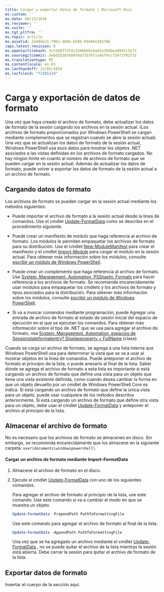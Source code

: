 ```yaml
---
title: Cargar y exportar datos de formato | Microsoft Docs
ms.custom: ''
ms.date: 09/13/2016
ms.reviewer: ''
ms.suite: ''
ms.tgt_pltfrm: ''
ms.topic: article
ms.assetid: 2a48de31-7961-4b0e-b58b-93466e38370b
caps.latest.revision: 6
ms.openlocfilehash: 5c5168ffd74c15066b914ad1b39d9ead947c5e7f
ms.sourcegitcommit: debd2b38fb8070a7357bf1a4bf9cc736f3702f31
ms.translationtype: MT
ms.contentlocale: es-ES
ms.lasthandoff: 12/05/2019
ms.locfileid: "72365124"
---
```

# <a name="loading-and-exporting-formatting-data"></a>Carga y exportación de datos de formato

Una vez que haya creado el archivo de formato, debe actualizar los datos de formato de la sesión cargando los archivos en la sesión actual. (Los archivos de formato proporcionados por Windows PowerShell se cargan mediante complementos que se registran cuando se abre la sesión actual). Una vez que se actualizan los datos de formato de la sesión actual, Windows PowerShell usa esos datos para mostrar los objetos .NET asociados a las vistas definidas en los archivos de formato cargados. No hay ningún límite en cuanto al número de archivos de formato que se pueden cargar en la sesión actual. Además de actualizar los datos de formato, puede volver a exportar los datos de formato de la sesión actual a un archivo de formato.

## <a name="loading-format-data"></a>Cargando datos de formato

Los archivos de formato se pueden cargar en la sesión actual mediante los métodos siguientes:

- Puede importar el archivo de formato a la sesión actual desde la línea de comandos. Use el cmdlet [Update-FormatData](/powershell/module/Microsoft.PowerShell.Utility/Update-FormatData) como se describe en el procedimiento siguiente.

- Puede crear un manifiesto de módulo que haga referencia al archivo de formato. Los módulos le permiten empaquetar los archivos de formato para su distribución. Use el cmdlet [New-ModuleManifest](/powershell/module/Microsoft.PowerShell.Core/New-ModuleManifest) para crear el manifiesto y el cmdlet [Import-Module](/powershell/module/Microsoft.PowerShell.Core/Import-Module) para cargar el módulo en la sesión actual. Para obtener más información sobre los módulos, consulte [escribir un módulo de Windows PowerShell](../module/writing-a-windows-powershell-module.md).

- Puede crear un complemento que haga referencia al archivo de formato. Use [System. Management. Automation. PSSnapIn. Formats](/dotnet/api/System.Management.Automation.PSSnapIn.Formats) para hacer referencia a los archivos de formato. Se recomienda encarecidamente usar módulos para empaquetar los cmdlets y los archivos de formato y tipos asociados para la distribución. Para obtener más información sobre los módulos, consulte [escribir un módulo de Windows PowerShell](../module/writing-a-windows-powershell-module.md).

- Si va a invocar comandos mediante programación, puede Agregar una entrada de archivo de formato al estado de sesión inicial del espacio de ejecución en el que se ejecutan los comandos. Para obtener más información sobre el tipo de .NET que se usa para agregar el archivo de formato, vea [System. Management. Automation. espacios de Sessionstateformatentry? Displayproperty = FullName](/dotnet/api/System.Management.Automation.Runspaces.SessionStateFormatEntry) (clase).

Cuando se carga un archivo de formato, se agrega a una lista interna que Windows PowerShell usa para determinar la vista que se va a usar al mostrar objetos en la línea de comandos. Puede anteponer el archivo de formato al principio de la lista, o puede anexarlo al final de la lista. Saber dónde se agrega el archivo de formato a esta lista es importante si está cargando un archivo de formato que define una vista para un objeto que tiene una vista existente definida, como cuando desea cambiar la forma en que un objeto devuelto por un cmdlet de Windows PowerShell Core es  indica. Si está cargando un archivo de formato que define la única vista para un objeto, puede usar cualquiera de los métodos descritos anteriormente.  Si está cargando un archivo de formato que define otra vista para un objeto, debe usar el cmdlet [Update-FormatData](/powershell/module/Microsoft.PowerShell.Utility/Update-FormatData) y anteponer el archivo al principio de la lista.

## <a name="storing-your-formatting-file"></a>Almacenar el archivo de formato

No es necesario que los archivos de formato se almacenen en disco. Sin embargo, se recomienda encarecidamente que los almacene en la siguiente carpeta: `user\documents\windowspowershell\`

#### <a name="loading-a-format-file-using-import-formatdata"></a>Cargar un archivo de formato mediante Import-FormatData

1. Almacene el archivo de formato en el disco.

2. Ejecute el cmdlet [Update-FormatData](/powershell/module/Microsoft.PowerShell.Utility/Update-FormatData) con uno de los siguientes comandos.

   Para agregar el archivo de formato al principio de la lista, use este comando. Use este comando si va a cambiar el modo en que se muestra un objeto.

   ```powershell
   Update-FormatData -PrependPath PathToFormattingFile
   ```

   Use este comando para agregar el archivo de formato al final de la lista.

   ```powershell
   Update-FormatData -AppendPath PathToFormattingFile
   ```

   Una vez que se ha agregado un archivo mediante el cmdlet [Update-FormatData](/powershell/module/Microsoft.PowerShell.Utility/Update-FormatData) , no se puede quitar el archivo de la lista mientras la sesión está abierta. Debe cerrar la sesión para quitar el archivo de formato de la lista.

## <a name="exporting-format-data"></a>Exportar datos de formato

Insertar el cuerpo de la sección aquí.
